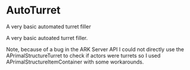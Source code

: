 # AutoTurret
A very basic automated turret filler

A very basic autoated turret filler.

Note, because of a bug in the ARK Server API I could not directly use the APrimalStructureTurret to check if actors were turrets so I used APrimalStructureItemContainer with some workarounds.
